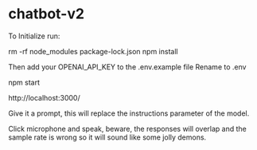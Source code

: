 # chatbot-v2

To Initialize run:

rm -rf node_modules package-lock.json
npm install

Then add your OPENAI_API_KEY to the .env.example file
Rename to .env

npm start 

http://localhost:3000/ 

Give it a prompt, this will replace the instructions parameter of the model.

Click microphone and speak, beware, the responses will overlap and the sample rate is wrong so it will sound like some jolly demons. 
